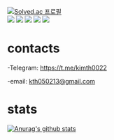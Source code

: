 [![Solved.ac
프로필](http://mazassumnida.wtf/api/generate_badge?boj=kimth0022)](https://solved.ac/kimth0022)
<br>
<img src="https://img.shields.io/badge/React-61DAFB?style=for-the-badge&logo=React&logoColor=white">
<img src="https://img.shields.io/badge/TypeScript-3178C6?style=for-the-badge&logo=TypeScript&logoColor=white">
<img src="https://img.shields.io/badge/javascript-F7DF1E?style=for-the-badge&logo=Javascript&logoColor=white">
<img src="https://img.shields.io/badge/react Query-FF4154?style=for-the-badge&logo=ReactQuery&logoColor=white">
<img src="https://img.shields.io/badge/python-3776AB?style=for-the-badge&logo=Python&logoColor=white">
<br>

# contacts

-Telegram: https://t.me/kimth0022

-email: kth050213@gmail.com

# stats

[![Anurag's github stats](https://github-readme-stats.vercel.app/api?username=KEHyeon)](#)
